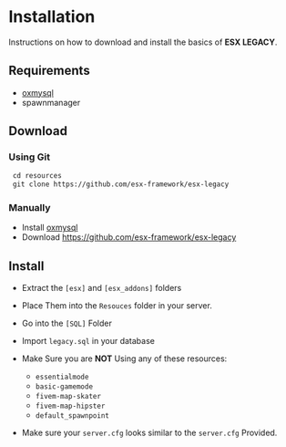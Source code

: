 # Installation

Instructions on how to download and install the basics of **ESX LEGACY**.

## Requirements

- [oxmysql](https://github.com/overextended/oxmysql/releases/download/v1.9.3/oxmysql-v1.9.3.zip)
- spawnmanager

## Download

### Using Git

```diff
 cd resources
 git clone https://github.com/esx-framework/esx-legacy 
```

### Manually

- Install [oxmysql](https://github.com/overextended/oxmysql/releases/download/v1.9.3/oxmysql-v1.9.3.zip)
- Download <https://github.com/esx-framework/esx-legacy>

## Install

- Extract the `[esx]` and `[esx_addons]` folders
- Place Them into the `Resouces` folder in your server.
- Go into the `[SQL]` Folder
- Import `legacy.sql` in your database

- Make Sure you are **NOT** Using any of these resources:
  - `essentialmode`
  - `basic-gamemode`
  - `fivem-map-skater`
  - `fivem-map-hipster`
  - `default_spawnpoint`
  
- Make sure your `server.cfg` looks similar to the `server.cfg` Provided.
